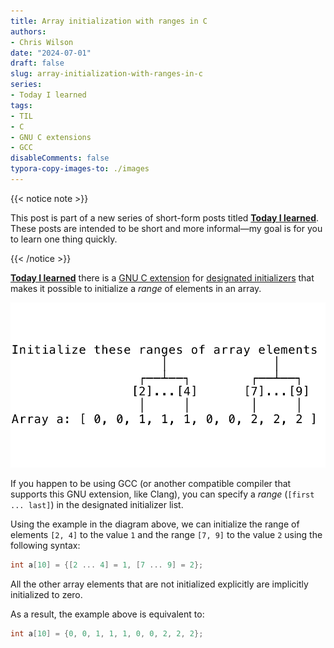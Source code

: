 ```yaml
---
title: Array initialization with ranges in C
authors:
- Chris Wilson
date: "2024-07-01"
draft: false
slug: array-initialization-with-ranges-in-c
series:
- Today I learned
tags:
- TIL
- C
- GNU C extensions
- GCC
disableComments: false
typora-copy-images-to: ./images
---
```


{{< notice note >}}

This post is part of a new series of short-form posts titled **[Today I learned](/series/today-i-learned/)**. These posts are intended to be short and more informal—my goal is for you to learn one thing quickly.

{{< /notice >}}

**[Today I learned](/series/today-i-learned/)** there is a [GNU C extension](https://gcc.gnu.org/onlinedocs/gcc/C-Extensions.html) for [designated initializers](https://gcc.gnu.org/onlinedocs/gcc/Designated-Inits.html) that makes it possible to initialize a *range* of elements in an array.

![range-example](images/range-example.webp)

If you happen to be using GCC (or another compatible compiler that supports this GNU extension, like Clang), you can specify a *range* (`[first ... last]`) in the designated initializer list.

Using the example in the diagram above, we can initialize the range of elements `[2, 4]` to the value `1` and the range  `[7, 9]` to the value `2` using the following syntax:

```c
int a[10] = {[2 ... 4] = 1, [7 ... 9] = 2};
```

All the other array elements that are not initialized explicitly are implicitly initialized to zero.

As a result, the example above is equivalent to:

```c
int a[10] = {0, 0, 1, 1, 1, 0, 0, 2, 2, 2};
```
